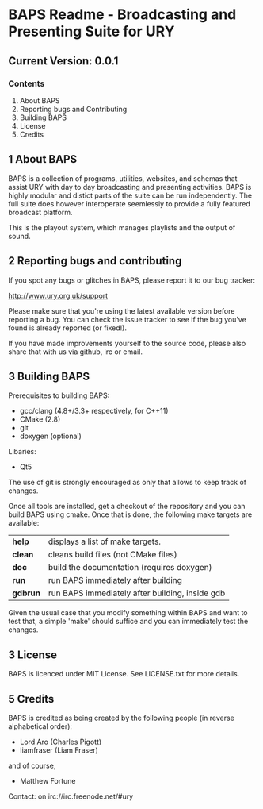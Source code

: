 BAPS Readme - Broadcasting and Presenting Suite for URY
=======================================================

Current Version: 0.0.1
----------------------

### Contents
1. About BAPS
2. Reporting bugs and Contributing
3. Building BAPS
4. License
5. Credits



1 About BAPS
------------

BAPS is a collection of programs, utilities, websites, and schemas that assist
URY with day to day broadcasting and presenting activities. BAPS is highly
modular and distict parts of the suite can be run independently. The full suite
does however interoperate seemlessly to provide a fully featured broadcast
platform.

This is the playout system, which manages playlists and the output of sound.



2 Reporting bugs and contributing
---------------------------------

If you spot any bugs or glitches in BAPS, please report it to our bug tracker:

http://www.ury.org.uk/support

Please make sure that you're using the latest available version before reporting
a bug. You can check the issue tracker to see if the bug you've found is already
reported (or fixed!).

If you have made improvements yourself to the source code, please also share
that with us via github, irc or email.



3 Building BAPS
---------------

Prerequisites to building BAPS:
- gcc/clang (4.8+/3.3+ respectively, for C++11)
- CMake (2.8)
- git
- doxygen (optional)

Libaries:
- Qt5

The use of git is strongly encouraged as only that allows to keep track of
changes.

Once all tools are installed, get a checkout of the repository and you can build
BAPS using cmake. Once that is done, the following make targets are available:

|              |                                                 |
| ------------ | ----------------------------------------------- |
| **help**     | displays a list of make targets.                |
| **clean**    | cleans build files (not CMake files)            |
| **doc**      | build the documentation (requires doxygen)      |
| **run**      | run BAPS immediately after building             |
| **gdbrun**   | run BAPS immediately after building, inside gdb |

Given the usual case that you modify something within BAPS and want to test
that, a simple 'make' should suffice and you can immediately test the changes.



3 License
---------

BAPS is licenced under MIT License. See LICENSE.txt for more details.



5 Credits
---------

BAPS is credited as being created by the following people
(in reverse alphabetical order):

* Lord Aro (Charles Pigott)
* liamfraser (Liam Fraser)

and of course,
* Matthew Fortune


Contact: on irc://irc.freenode.net/#ury

